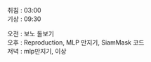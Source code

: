 취침 : 03:00  
기상 : 09:30  
  
오전 : 보노 돌보기  
오후 : Reproduction, MLP 만지기, SiamMask 코드  
저녁 : mlp만지기, 이상
